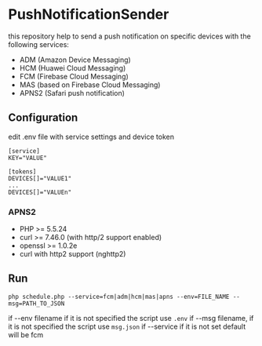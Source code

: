 # PushNotificationSender

this repository help to send a push notification on specific devices with the following services:

-   ADM (Amazon Device Messaging)
-   HCM (Huawei Cloud Messaging)
-   FCM (Firebase Cloud Messaging)
-   MAS (based on Firebase Cloud Messaging)
-   APNS2 (Safari push notification)

## Configuration

edit .env file with service settings and device token

```
[service]
KEY="VALUE"

[tokens]
DEVICES[]="VALUE1"
...
DEVICES[]="VALUEn"
```

### APNS2

-   PHP >= 5.5.24
-   curl >= 7.46.0 (with http/2 support enabled)
-   openssl >= 1.0.2e
-   curl with http2 support (nghttp2)

## Run

```
php schedule.php --service=fcm|adm|hcm|mas|apns --env=FILE_NAME --msg=PATH_TO_JSON
```

if --env filename if it is not specified the script use `.env`
if --msg filename, if it is not specified the script use `msg.json`
if --service if it is not set default will be fcm
